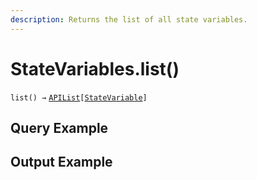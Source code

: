 ```yaml
---
description: Returns the list of all state variables.
---
```


# StateVariables.list()

`list() →` [`APIList`](../../../iterables/apilist.md)`[`[`StateVariable`](../../../statevariable/)`]`

## Query Example



## Output Example

